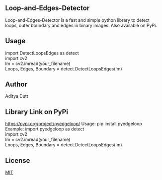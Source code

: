 ## Loop-and-Edges-Detector
Loop-and-Edges-Detector is a fast and simple python library to detect loops, outer boundary and edges in binary images. Also available on PyPi.

## Usage
import DetectLoopsEdges as detect <br />
import cv2 <br />
Im = cv2.imread(your_filename)<br />
Loops, Edges, Boundary = detect.DetectLoopsEdges(Im) <br />

## Author
Aditya Dutt

## Library Link on PyPi
https://pypi.org/project/pyedgeloop/
Usage: pip install pyedgeloop
Example:
      import pyedgeloop as detect<br />
      import cv2<br />
      Im = cv2.imread(your_filename)<br />
      Loops, Edges, Boundary = detect.DetectLoopsEdges(Im)<br />

## License
[MIT](https://choosealicense.com/licenses/mit/)
